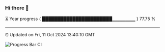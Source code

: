 ### Hi there 👋

⏳ Year progress { ███████████████████████▁▁▁▁▁▁▁ } 77.75 %

---

⏰ Updated on Fri, 11 Oct 2024 13:40:10 GMT

![Progress Bar CI](https://github.com/IshwaranRudhara/GIT-ACTION/workflows/Progress%20Bar%20CI/badge.svg)
